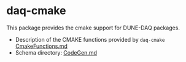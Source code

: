 # daq-cmake

This package provides the cmake support for DUNE-DAQ packages.

* Description of the CMAKE functions provided by `daq-cmake` [CmakeFunctions.md](link)
* Schema directory: [CodeGen.md](link)